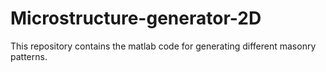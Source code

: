 # Microstructure-generator-2D
This repository contains the matlab code for generating different masonry patterns.
